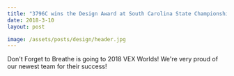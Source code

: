 ```yaml
---
title: "3796C wins the Design Award at South Carolina State Championship!"
date: 2018-3-10
layout: post

image: /assets/posts/design/header.jpg
---
```


Don't Forget to Breathe is going to 2018 VEX Worlds! We're very proud of our newest team for their success!

<!--more-->
